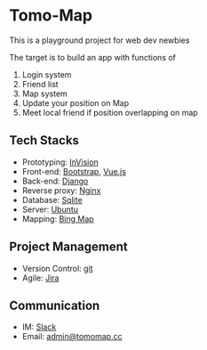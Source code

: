 # Tomo-Map

This is a playground project for web dev newbies

The target is to build an app with functions of
1. Login system
2. Friend list
3. Map system
4. Update your position on Map
5. Meet local friend if position overlapping on map

## Tech Stacks
- Prototyping: [InVision](https://www.invisionapp.com/)
- Front-end: [Bootstrap](https://getbootstrap.com/), [Vue.js](https://vuejs.org/)
- Back-end: [Django](https://www.djangoproject.com/)
- Reverse proxy: [Nginx](https://www.nginx.com/)
- Database: [Sqlite](https://www.sqlite.org/index.html)
- Server: [Ubuntu](https://ubuntu.com/)
- Mapping: [Bing Map](https://www.microsoft.com/en-us/maps/choose-your-bing-maps-api)
## Project Management
- Version Control: [git](https://git-scm.com/)
- Agile: [Jira](https://tomomap.atlassian.net/jira/software/projects/TM/boards/1)
## Communication
- IM: [Slack](tomomap.slack.com)
- Email: admin@tomomap.cc
